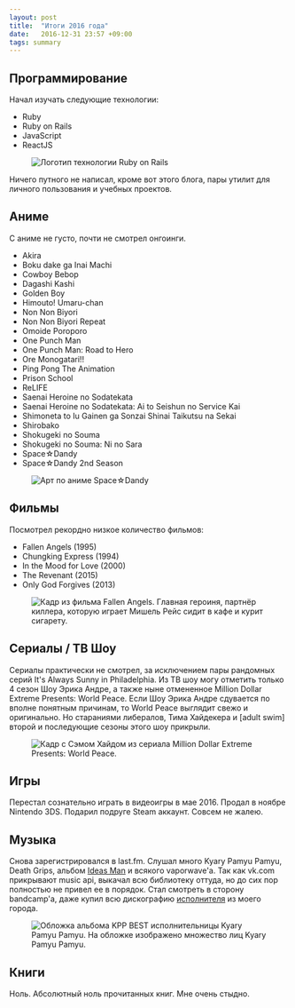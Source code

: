 ```yaml
---
layout: post
title:  "Итоги 2016 года"
date:   2016-12-31 23:57 +09:00
tags: summary
---
```


## Программирование

Начал изучать следующие технологии:

- Ruby
- Ruby on Rails
- JavaScript
- ReactJS

<figure><img src="{{ site.url }}/assets/images/2016-summary/rails_logo.jpg" alt="Логотип технологии Ruby on Rails"></figure>

Ничего путного не написал, кроме вот этого блога, пары утилит для личного пользования и учебных проектов.

## Аниме

С аниме не густо, почти не смотрел онгоинги.

- Akira
- Boku dake ga Inai Machi
- Cowboy Bebop
- Dagashi Kashi
- Golden Boy
- Himouto! Umaru-chan
- Non Non Biyori
- Non Non Biyori Repeat
- Omoide Poroporo
- One Punch Man
- One Punch Man: Road to Hero
- Ore Monogatari!!
- Ping Pong The Animation
- Prison School
- ReLIFE
- Saenai Heroine no Sodatekata
- Saenai Heroine no Sodatekata: Ai to Seishun no Service Kai
- Shimoneta to Iu Gainen ga Sonzai Shinai Taikutsu na Sekai
- Shirobako
- Shokugeki no Souma
- Shokugeki no Souma: Ni no Sara
- Space☆Dandy
- Space☆Dandy 2nd Season

<figure><img src="{{ site.url }}/assets/images/2016-summary/space_dandy.jpg" alt="Арт по аниме Space☆Dandy"></figure>

## Фильмы

Посмотрел рекордно низкое количество фильмов:

- Fallen Angels (1995)
- Chungking Express (1994)
- In the Mood for Love (2000)
- The Revenant (2015)
- Only God Forgives (2013)

<figure><img src="{{ site.url }}/assets/images/2016-summary/fallen_angels.jpg" alt="Кадр из фильма Fallen Angels. Главная героиня, партнёр киллера, которую играет Мишель Рейс сидит в кафе и курит сигарету."></figure>

## Сериалы / ТВ Шоу

Сериалы практически не смотрел, за исключением пары рандомных серий It's Always Sunny in Philadelphia. Из ТВ шоу могу отметить только 4 сезон Шоу Эрика Андре, а также ныне отмененное Million Dollar Extreme Presents: World Peace. Если Шоу Эрика Андре сдувается по вполне понятным причинам, то World Peace выглядит свежо и оригинально. Но стараниями либералов, Тима Хайдекера и [adult swim] второй и последующие сезоны этого шоу прикрыли.

<figure><img src="{{ site.url }}/assets/images/2016-summary/world_peace.jpg" alt="Кадр с Сэмом Хайдом из сериала Million Dollar Extreme Presents: World Peace."></figure>

## Игры

Перестал сознательно играть в видеоигры в мае 2016. Продал в ноябре Nintendo 3DS. Подарил подруге Steam аккаунт. Совсем не жалею.

## Музыка

Снова зарегистрировался в last.fm. Слушал много Kyary Pamyu Pamyu, Death Grips, альбом [Ideas Man](https://mde-tv.bandcamp.com/album/ideas-man) и всякого vaporwave'a. Так как vk.com прикрывают music api, выкачал всю библиотеку оттуда, но до сих пор полностью не привел ее в порядок. Стал смотреть в сторону bandcamp'a, даже купил всю дискографию [исполнителя](https://cosmiccycler.bandcamp.com/) из моего города.

<figure><img src="{{ site.url }}/assets/images/2016-summary/kpp.jpg" alt="Обложка альбома KPP BEST исполнительницы Kyary Pamyu Pamyu. На обложке изображено множество лиц Kyary Pamyu Pamyu."></figure>

## Книги

Ноль. Абсолютный ноль прочитанных книг. Мне очень стыдно.
